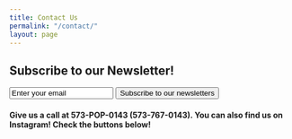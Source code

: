 ```yaml
---
title: Contact Us
permalink: "/contact/"
layout: page
---
```


<h2> Subscribe to our Newsletter! </h2>

<form action="https://popgymnews.hosted.phplist.com/lists/?p=subscribe" method="post">
    <input type="text" name="email" value="Enter your email" />
    <button type="submit">Subscribe to our newsletters</button>
</form>

<script type="text/javascript" src="https://form.jotform.us/jsform/72746138723158"></script>  


<h4> Give us a call at 573-POP-0143 (573-767-0143). You can also find us on Instagram! Check the buttons below! </h4>


